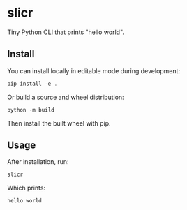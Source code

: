# slicr

Tiny Python CLI that prints "hello world".

## Install

You can install locally in editable mode during development:

```powershell
pip install -e .
```

Or build a source and wheel distribution:

```powershell
python -m build
```

Then install the built wheel with pip.

## Usage

After installation, run:

```powershell
slicr
```

Which prints:

```text
hello world
```
